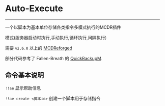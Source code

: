 # Auto-Execute
---------
一个以脚本为基本单位存储各类指令多模式执行的MCDR插件

模式(服务器启动时执行,手动执行,循环执行,间隔执行)

需要 `v2.6.0` 以上的 [MCDReforged](https://github.com/Fallen-Breath/MCDReforged)

部分代码参考了 Fallen-Breath 的 [QuickBackupM](https://github.com/TISUnion/QuickBackupM).

##  命令基本说明

`!!ae` 显示帮助信息

`!!ae create <脚本id>` 创建一个脚本用于存储指令

